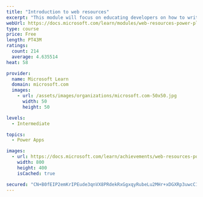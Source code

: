 ```yaml
---
title: "Introduction to web resources"
excerpt: "This module will focus on educating developers on how to write HTML web resources in support of presenting custom presentation logic within the Microsoft Power Platform user experience."
webUrl: https://docs.microsoft.com/learn/modules/web-resources-power-platform/
type: course
price: Free
length: PT43M
ratings:
  count: 214
  average: 4.635514
heat: 58

provider:
  name: Microsoft Learn
  domain: microsoft.com
  images:
    - url: /assets/images/organizations/microsoft.com-50x50.jpg
      width: 50
      height: 50

levels:
  - Intermediate

topics:
  - Power Apps

images:
  - url: https://docs.microsoft.com/learn/achievements/web-resources-power-platform-social.png
    width: 800
    height: 400
    isCached: true

secured: "CN+B0fEIP2emKrIPEude3qnVX8PRdekRxGgxqyRubeLu2MHr+xDGXRp3uwcC1hTEnr03fkdsxJOcuNW4WVMRIlExzlRfN0O6IWdvDbEvvTvqf60MGMKuvn24UgnowViKvHvs8r+Ir8wwVoNqU+u508p58M9N/YvNZNE9VUNH2x8Wn5E/Cd9Xio1O0x1x8oJBLuFNRJiR+T9d9QJNNtRlQoSduPKcngPuPLricr1z+ssRZ2O/L9mLVFwXIvGpld1v6feUUgUAPLTwuRmk6P6O0rvn1see9xfRiSPI0ZyKHah+o2o+FNKl37XGZZ7jdRpAOw/M+DrI35tr2PKHsPpo/15oyR5qC/otnVvrXe7Z/ZEvbmbBJTmKT88VExh/nUNRFYPaLIqjhUHW/0gFbgLM5w==;JkpvjIh27LLMeGlcbw0x9w=="
---
```


